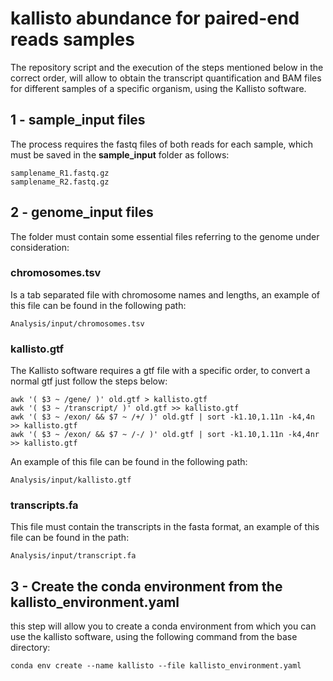 # kallisto abundance for paired-end reads samples

The repository script and the execution of the steps mentioned below in the correct order, will allow to obtain the transcript quantification and BAM files for different samples of a specific organism, using the Kallisto software.

## 1 - sample_input files

The process requires the fastq files of both reads for each sample, which must be saved in the **sample_input** folder as follows:
```
samplename_R1.fastq.gz
samplename_R2.fastq.gz
```

## 2 - genome_input files

The folder must contain some essential files referring to the genome under consideration:

### chromosomes.tsv

Is a tab separated file with chromosome names and lengths, an example of this file can be found in the following path:
```
Analysis/input/chromosomes.tsv 
```

### kallisto.gtf

The Kallisto software requires a gtf file with a specific order, to convert a normal gtf just follow the steps below:
```
awk '( $3 ~ /gene/ )' old.gtf > kallisto.gtf
awk '( $3 ~ /transcript/ )' old.gtf >> kallisto.gtf
awk '( $3 ~ /exon/ && $7 ~ /+/ )' old.gtf | sort -k1.10,1.11n -k4,4n >> kallisto.gtf 
awk '( $3 ~ /exon/ && $7 ~ /-/ )' old.gtf | sort -k1.10,1.11n -k4,4nr >> kallisto.gtf
```
An example of this file can be found in the following path:
```
Analysis/input/kallisto.gtf
```

### transcripts.fa

This file must contain the transcripts in the fasta format, an example of this file can be found in the path:
```
Analysis/input/transcript.fa
```

## 3 - Create the conda environment from the kallisto_environment.yaml

this step will allow you to create a conda environment from which you can use the kallisto software, using the following command from the base directory:
```
conda env create --name kallisto --file kallisto_environment.yaml
```

